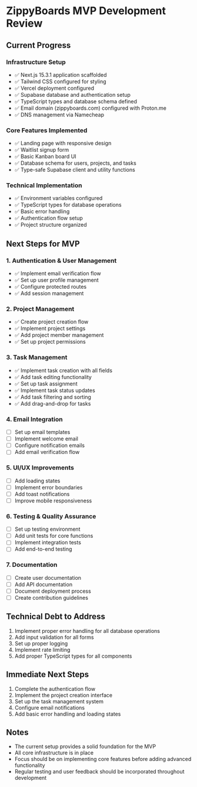 # ZippyBoards MVP Development Review

## Current Progress

### Infrastructure Setup
- ✅ Next.js 15.3.1 application scaffolded
- ✅ Tailwind CSS configured for styling
- ✅ Vercel deployment configured
- ✅ Supabase database and authentication setup
- ✅ TypeScript types and database schema defined
- ✅ Email domain (zippyboards.com) configured with Proton.me
- ✅ DNS management via Namecheap

### Core Features Implemented
- ✅ Landing page with responsive design
- ✅ Waitlist signup form
- ✅ Basic Kanban board UI
- ✅ Database schema for users, projects, and tasks
- ✅ Type-safe Supabase client and utility functions

### Technical Implementation
- ✅ Environment variables configured
- ✅ TypeScript types for database operations
- ✅ Basic error handling
- ✅ Authentication flow setup
- ✅ Project structure organized

## Next Steps for MVP

### 1. Authentication & User Management
- ✅ Implement email verification flow
- ✅ Set up user profile management
- ✅ Configure protected routes
- ✅ Add session management

### 2. Project Management
- ✅ Create project creation flow
- ✅ Implement project settings
- ✅ Add project member management
- ✅ Set up project permissions

### 3. Task Management
- ✅ Implement task creation with all fields
- ✅ Add task editing functionality
- ✅ Set up task assignment
- ✅ Implement task status updates
- ✅ Add task filtering and sorting
- ✅ Add drag-and-drop for tasks

### 4. Email Integration
- [ ] Set up email templates
- [ ] Implement welcome email
- [ ] Configure notification emails
- [ ] Add email verification flow

### 5. UI/UX Improvements
- [ ] Add loading states
- [ ] Implement error boundaries
- [ ] Add toast notifications
- [ ] Improve mobile responsiveness

### 6. Testing & Quality Assurance
- [ ] Set up testing environment
- [ ] Add unit tests for core functions
- [ ] Implement integration tests
- [ ] Add end-to-end testing

### 7. Documentation
- [ ] Create user documentation
- [ ] Add API documentation
- [ ] Document deployment process
- [ ] Create contribution guidelines

## Technical Debt to Address
1. Implement proper error handling for all database operations
2. Add input validation for all forms
3. Set up proper logging
4. Implement rate limiting
5. Add proper TypeScript types for all components

## Immediate Next Steps
1. Complete the authentication flow
2. Implement the project creation interface
3. Set up the task management system
4. Configure email notifications
5. Add basic error handling and loading states

## Notes
- The current setup provides a solid foundation for the MVP
- All core infrastructure is in place
- Focus should be on implementing core features before adding advanced functionality
- Regular testing and user feedback should be incorporated throughout development
